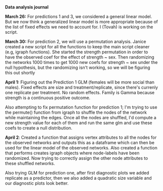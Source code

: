 **Data analysis journal**

**March 26:** For predictions 1 and 3, we considered a general linear model. But we now think a generalized linear model is more appropriate because of the list of fixed effects we need to account for. I (Tovah) is working on the script.

**March 30:** For prediction 2, we will use a permutation analysis. Janice created a new script for all the functions to keep the main script cleaner (e.g, igraph functions). She started the strength permutation in order to have the observed coef for the effect of strength ~ sex. Then randomizing the networks 1000 times to get 1000 new coefs for strength ~ sex under the null hypothesis, but the randomizing isn't working, so we will be figuring this out shortly

**April 1:** Figuring out the Prediction 1 GLM (females will be more social than males). Fixed effects are size and treatment/replicate, since there's currenly one replicate per treatment. No random effects. Family is Gamma because strength is a continuous positive outcome.

Also attempting to fix permutation function for prediction 1; I'm trying to use the permute() function from igraph to 
shuffle the nodes of the network while maintaining the edges. Once all the nodes are shuffled, I'd compute a new strength value for each of them 
and run the same glm and use these coefs to create a null distribution. 

**April 2**: Created a function that assigns vertex attributes to all the nodes for the observed networks and outputs this as a dataframe which can then be used for the linear model of the observed networks. Also created a function that performs creates igraph objects where node-labels have been randomized. Now trying to correctly assign the other node attributes to these shuffled networks.

Also trying GLM for prediction one, after first diagnostic plots we added replicate as a predictor, then we also added a quadratic size variable and our diagnostic plots look better.

